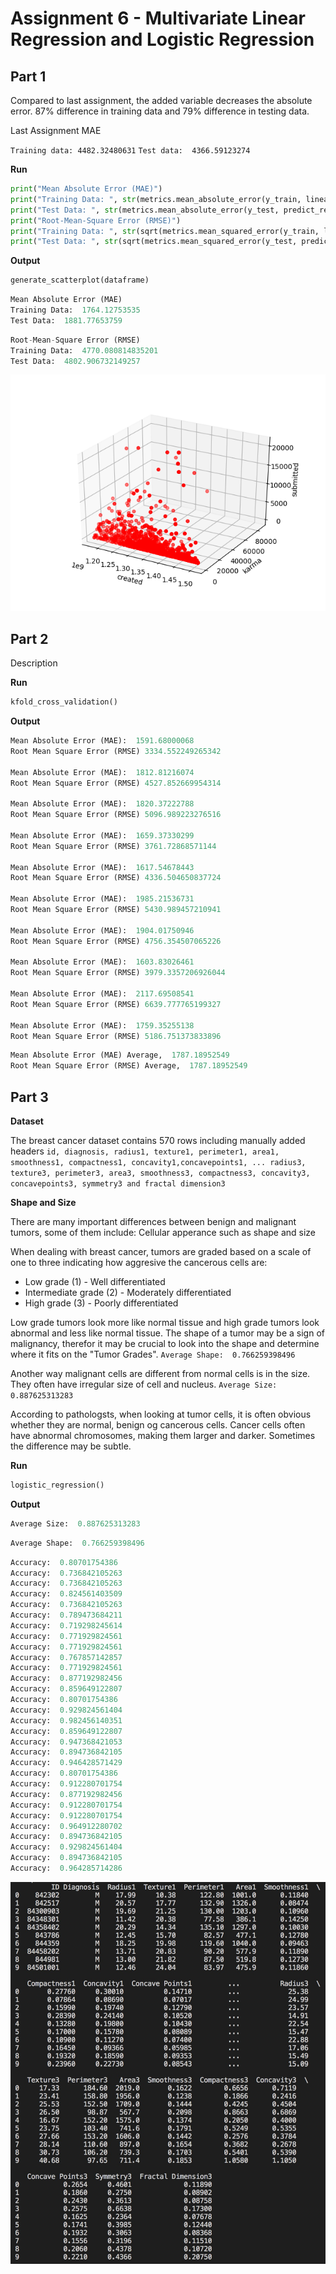 # Assignment 6 - Multivariate Linear Regression and Logistic Regression

## Part 1

Compared to last assignment, the added variable decreases the absolute error. 87% difference in training data and 79% difference in testing data. 

Last Assignment MAE

`Training data: 4482.32480631`
`Test data:  4366.59123274`


__Run__

```python
print("Mean Absolute Error (MAE)")
print("Training Data: ", str(metrics.mean_absolute_error(y_train, linear_regr.predict(x_and_z_train))))
print("Test Data: ", str(metrics.mean_absolute_error(y_test, predict_regr)))
print("Root-Mean-Square Error (RMSE)")
print("Training Data: ", str(sqrt(metrics.mean_squared_error(y_train, linear_regr.predict(x_and_z_train)))))
print("Test Data: ", str(sqrt(metrics.mean_squared_error(y_test, predict_regr))))
```

__Output__

```python
generate_scatterplot(dataframe)
```

```python
Mean Absolute Error (MAE)
Training Data:  1764.12753535
Test Data:  1881.77653759
```

```python
Root-Mean-Square Error (RMSE)
Training Data:  4770.080814835201
Test Data:  4802.906732149257
```

![Text](https://github.com/HakimiX/BusinessIntelligence/blob/master/Assignment6/model/scatterplot.png)

## Part 2

Description

__Run__

```python
kfold_cross_validation()
```

__Output__

```python
Mean Absolute Error (MAE):  1591.68000068
Root Mean Square Error (RMSE) 3334.552249265342

Mean Absolute Error (MAE):  1812.81216074
Root Mean Square Error (RMSE) 4527.852669954314

Mean Absolute Error (MAE):  1820.37222788
Root Mean Square Error (RMSE) 5096.989223276516

Mean Absolute Error (MAE):  1659.37330299
Root Mean Square Error (RMSE) 3761.72868571144

Mean Absolute Error (MAE):  1617.54678443
Root Mean Square Error (RMSE) 4336.504650837724

Mean Absolute Error (MAE):  1985.21536731
Root Mean Square Error (RMSE) 5430.989457210941

Mean Absolute Error (MAE):  1904.01750946
Root Mean Square Error (RMSE) 4756.354507065226

Mean Absolute Error (MAE):  1603.83026461
Root Mean Square Error (RMSE) 3979.3357206926044

Mean Absolute Error (MAE):  2117.69508541
Root Mean Square Error (RMSE) 6639.777765199327

Mean Absolute Error (MAE):  1759.35255138
Root Mean Square Error (RMSE) 5186.751373833896
```

```python
Mean Absolute Error (MAE) Average,  1787.18952549
Root Mean Square Error (RMSE) Average,  1787.18952549
```

## Part 3

__Dataset__

The breast cancer dataset contains 570 rows including manually added headers `id, diagnosis, radius1, texture1, perimeter1, area1, smoothness1, compactness1, concavity1,concavepoints1, ... radius3, texture3, perimeter3, area3, smoothness3, compactness3, concavity3, concavepoints3, symmetry3 and fractal dimension3`

__Shape and Size__

There are many important differences between benign and malignant tumors, some of them include: Cellular apperance such as shape and size

When dealing with breast cancer, tumors are graded based on a scale of one to three indicating how aggresive the cancerous cells are:
* Low grade (1) - Well differentiated
* Intermediate grade (2) - Moderately differentiated
* High grade (3) - Poorly differentiated 

Low grade tumors look more like normal tissue and high grade tumors look abnormal and less like normal tissue. The shape of a tumor may be a sign of malignancy, therefor it may be crucial to look into the shape and determine where it fits on the "Tumor Grades". `Average Shape:  0.766259398496`

Another way malignant cells are different from normal cells is in the size. They often have irregular size of cell and nucleus. `Average Size:  0.887625313283`

According to pathologsts, when looking at tumor cells, it is often obvious whether they are normal, benign og cancerous cells. Cancer cells often have abnormal chromosomes, making them larger and darker. Sometimes the difference may be subtle. 

__Run__

```python
logistic_regression()
```

__Output__

```python
Average Size:  0.887625313283
```

```python
Average Shape:  0.766259398496
```

```python
Accuracy:  0.80701754386
Accuracy:  0.736842105263
Accuracy:  0.736842105263
Accuracy:  0.824561403509
Accuracy:  0.736842105263
Accuracy:  0.789473684211
Accuracy:  0.719298245614
Accuracy:  0.771929824561
Accuracy:  0.771929824561
Accuracy:  0.767857142857
Accuracy:  0.771929824561
Accuracy:  0.877192982456
Accuracy:  0.859649122807
Accuracy:  0.80701754386
Accuracy:  0.929824561404
Accuracy:  0.982456140351
Accuracy:  0.859649122807
Accuracy:  0.947368421053
Accuracy:  0.894736842105
Accuracy:  0.946428571429
Accuracy:  0.80701754386
Accuracy:  0.912280701754
Accuracy:  0.877192982456
Accuracy:  0.912280701754
Accuracy:  0.912280701754
Accuracy:  0.964912280702
Accuracy:  0.894736842105
Accuracy:  0.929824561404
Accuracy:  0.894736842105
Accuracy:  0.964285714286
```

![Text](https://github.com/HakimiX/BusinessIntelligence/blob/master/Assignment6/model/Breast_cancer_dataset.jpg)











